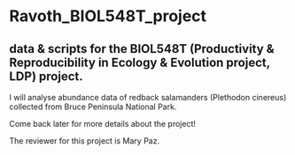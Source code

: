 # Ravoth_BIOL548T_project
## data &amp; scripts for the BIOL548T (Productivity & Reproducibility in Ecology & Evolution project, LDP) project.

I will analyse abundance data of redback salamanders (Plethodon cinereus) collected from Bruce Peninsula National Park.

Come back later for more details about the project! 

The reviewer for this project is Mary Paz.
